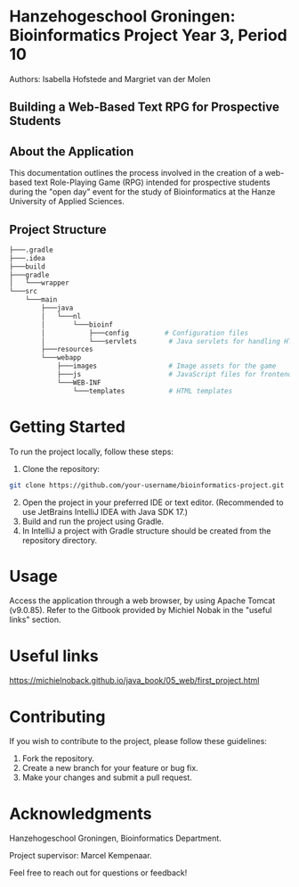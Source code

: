 # Hanzehogeschool Groningen: Bioinformatics Project Year 3, Period 10
Authors: Isabella Hofstede and Margriet van der Molen 

## Building a Web-Based Text RPG for Prospective Students

## About the Application
This documentation outlines the process involved in the creation of a web-based text Role-Playing Game (RPG) intended for prospective students during the "open day" event for the study of Bioinformatics at the Hanze University of Applied Sciences.

## Project Structure
```bash
├───.gradle
├───.idea
├───build
├───gradle
│   └───wrapper
└───src
    └───main
        ├───java
        │   └───nl
        │       └───bioinf
        │           ├───config         # Configuration files
        │           └───servlets        # Java servlets for handling HTTP requests
        ├───resources
        └───webapp
            ├───images                  # Image assets for the game
            ├───js                      # JavaScript files for frontend logic
            └───WEB-INF
                └───templates           # HTML templates
```

# Getting Started
To run the project locally, follow these steps:

1. Clone the repository:
```bash
git clone https://github.com/your-username/bioinformatics-project.git
```
2. Open the project in your preferred IDE or text editor. (Recommended to use JetBrains IntelliJ IDEA with Java SDK 17.)
3. Build and run the project using Gradle. 
4. In IntelliJ a project with Gradle structure should be created from the repository directory.

# Usage
Access the application through a web browser, by using Apache Tomcat (v9.0.85). Refer to the Gitbook provided by Michiel Nobak in the "useful links" section. 

# Useful links
https://michielnoback.github.io/java_book/05_web/first_project.html

# Contributing
If you wish to contribute to the project, please follow these guidelines:
1. Fork the repository.
2. Create a new branch for your feature or bug fix.
3. Make your changes and submit a pull request.

# Acknowledgments
Hanzehogeschool Groningen, Bioinformatics Department.

Project supervisor: Marcel Kempenaar.

Feel free to reach out for questions or feedback!

